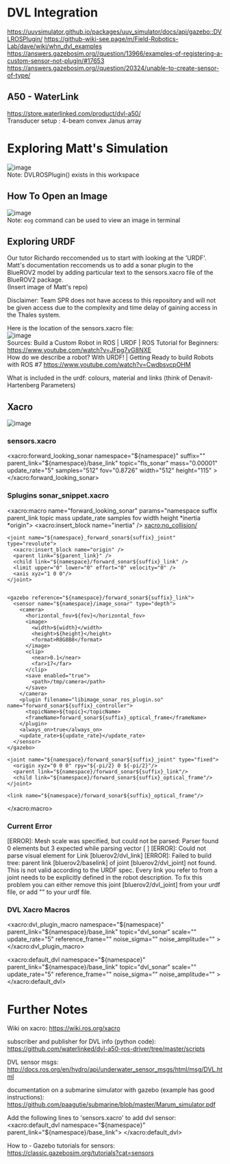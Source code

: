 # DVL Integration
https://uuvsimulator.github.io/packages/uuv_simulator/docs/api/gazebo::DVLROSPlugin/
https://github-wiki-see.page/m/Field-Robotics-Lab/dave/wiki/whn_dvl_examples
https://answers.gazebosim.org//question/13966/examples-of-registering-a-custom-sensor-not-plugin/#17653
https://answers.gazebosim.org//question/20324/unable-to-create-sensor-of-type/

## A50 - WaterLink
https://store.waterlinked.com/product/dvl-a50/  
Transducer setup 	: 4-beam convex Janus array   
  
# Exploring Matt's Simulation
  
![image](https://user-images.githubusercontent.com/85168871/166186423-68b4d3c3-4b3b-4755-ba9e-9c35738e18ef.png)  
Note: DVLROSPlugin() exists in this workspace 

## How To Open an Image  
![image](https://user-images.githubusercontent.com/85168871/166187026-c0fae98d-e88c-4204-b45c-3b7e7d2df766.png)  
Note: `eog` command can be used to view an image in terminal

## Exploring URDF
Our tutor Richardo reccomended us to start with looking at the 'URDF'. Matt's documentation reccomends us to add a sonar plugin to the BlueROV2 model by adding particular text to the sensors.xacro file of the BlueROV2 package.  
(Insert image of Matt's repo)  
  
Disclaimer: Team SPR does not have access to this repository and will not be given access due to the complexity and time delay of gaining access in the Thales system.  
  
Here is the location of the sensors.xacro file:  
![image](https://user-images.githubusercontent.com/85168871/166187496-9ca050ac-b40c-4bb8-ad58-ab42b51353e8.png)  
Sources:
Build a Custom Robot in ROS | URDF | ROS Tutorial for Beginners: https://www.youtube.com/watch?v=JFpg7vG8NXE  
How do we describe a robot? With URDF! | Getting Ready to build Robots with ROS #7 https://www.youtube.com/watch?v=CwdbsvcpOHM  
   
What is included in the urdf: colours, material and links (think of Denavit-Hartenberg Parameters)  

## Xacro  
![image](https://user-images.githubusercontent.com/85168871/166198932-bc03f6e3-8ef1-4c24-b512-9290727cc20b.png)  
  
### sensors.xacro
  <!-- Mount DVL -->
  <!--fov="1.22173"-->
  <!--width="512"-->
  <!--height="400"-->
  <xacro:forward_looking_sonar
      namespace="${namespace}"
      suffix=""
      parent_link="${namespace}/base_link"
      topic="fls_sonar"
      mass="0.00001"
      update_rate="5"
      samples="512"
      fov="0.8726"
      width="512"
      height="115" >
      <inertia ixx="0.00001" ixy="0.0" ixz="0.0" iyy="0.00001" iyz="0.0" izz="0.00001" />
      <origin xyz="0 0 -0.4" rpy="0 0.261799 0" />
  </xacro:forward_looking_sonar>

### Splugins sonar_snippet.xacro

  <xacro:macro name="forward_looking_sonar" params="namespace suffix parent_link topic mass update_rate samples fov width height *inertia *origin">
    <!-- Sensor link -->
    <link name="${namespace}/forward_sonar${suffix}_link">
      <inertial>
        <xacro:insert_block name="inertia" />
        <mass value="${mass}" />
        <origin xyz="0 0 0" rpy="0 0 0" />
      </inertial>
      <visual>
        <geometry>
          <mesh filename="file://$(find uuv_sensor_ros_plugins)/meshes/oe14-372.dae" scale="1 1 1"/>
        </geometry>
      </visual>
      <xacro:no_collision/>
    </link>

    <joint name="${namespace}_forward_sonar${suffix}_joint" type="revolute">
      <xacro:insert_block name="origin" />
      <parent link="${parent_link}" />
      <child link="${namespace}/forward_sonar${suffix}_link" />
      <limit upper="0" lower="0" effort="0" velocity="0" />
      <axis xyz="1 0 0"/>
    </joint>


    <gazebo reference="${namespace}/forward_sonar${suffix}_link">
      <sensor name="${namespace}/image_sonar" type="depth">
        <camera>
		  <horizontal_fov>${fov}</horizontal_fov>
          <image>
		    <width>${width}</width>
		    <height>${height}</height>
            <format>R8G8B8</format>
          </image>
          <clip>
            <near>0.1</near>
            <far>17</far>
          </clip>
          <save enabled="true">
            <path>/tmp/camera</path>
          </save>
        </camera>
	    <plugin filename="libimage_sonar_ros_plugin.so" name="forward_sonar${suffix}_controller">
		  <topicName>${topic}</topicName>
          <frameName>forward_sonar${suffix}_optical_frame</frameName>
        </plugin>
        <always_on>true</always_on>
	    <update_rate>${update_rate}</update_rate>
      </sensor>
    </gazebo>

	<joint name="${namespace}/forward_sonar${suffix}_joint" type="fixed">
      <origin xyz="0 0 0" rpy="${-pi/2} 0 ${-pi/2}"/>
      <parent link="${namespace}/forward_sonar${suffix}_link"/>
      <child link="${namespace}/forward_sonar${suffix}_optical_frame"/>
    </joint>

	<link name="${namespace}/forward_sonar${suffix}_optical_frame"/>
  </xacro:macro>
  
### Current Error
[ERROR]: Mesh scale was specified, but could not be parsed: Parser found 0 elements but 3 expected while parsing vector [  ]
[ERROR]: Could not parse visual element for Link [bluerov2/dvl_link]
[ERROR]: Failed to build tree: parent link [bluerov2/baselink] of joint [bluerov2/dvl_joint] not found.  This is not valid according to the URDF spec. Every link you refer to from a joint needs to be explicitly defined in the robot description. To fix this problem you can either remove this joint [bluerov2/dvl_joint] from your urdf file, or add "<link name="bluerov2/baselink" />" to your urdf file.

### DVL Xacro Macros

  <xacro:dvl_plugin_macro 
      namespace="${namespace}"
      parent_link="${namespace}/base_link" 
      topic="dvl_sonar"
      scale=""
      update_rate="5"
      reference_frame=""
      noise_sigma=""
      noise_amplitude="" >
      <origin xyz="0 0 0" rpy="0 0 0" />
  </xacro:dvl_plugin_macro>
    
  <xacro:default_dvl 
      namespace="${namespace}"
      parent_link="${namespace}/base_link" 
      topic="dvl_sonar"
      scale=""
      update_rate="5"
      reference_frame=""
      noise_sigma=""
      noise_amplitude="" >
      <origin xyz="0 0 0" rpy="0 0 0" />
  </xacro:default_dvl>
    
# Further Notes

Wiki on xacro:
https://wiki.ros.org/xacro 

subscriber and publisher for DVL info (python code):
https://github.com/waterlinked/dvl-a50-ros-driver/tree/master/scripts 

DVL sensor msgs:
http://docs.ros.org/en/hydro/api/underwater_sensor_msgs/html/msg/DVL.html 

documentation on a submarine simulator with gazebo (example has good instructions):
https://github.com/paagutie/submarine/blob/master/Marum_simulator.pdf

Add the following lines to 'sensors.xacro' to add dvl sensor:
 <xacro:default_dvl namespace="${namespace}" parent_link="${namespace}/base_link">
    <origin xyz="0 0 0" rpy="0 0 0"/>
  </xacro:default_dvl>

How to - Gazebo tutorials for sensors:
https://classic.gazebosim.org/tutorials?cat=sensors 
